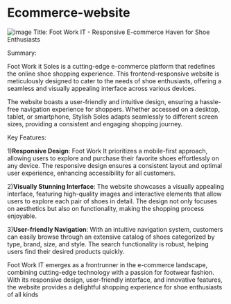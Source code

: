 # Ecommerce-website
![image](https://github.com/team-vaibhav/Ecommerce-website/assets/156352664/f691f84e-967e-42b1-9e92-25b59a3891e0)
Title: Foot Work IT - Responsive E-commerce Haven for Shoe Enthusiasts

Summary:

Foot Work it Soles is a cutting-edge e-commerce platform that redefines the online shoe shopping experience. This frontend-responsive website is meticulously designed to cater to the needs of shoe enthusiasts, offering a seamless and visually appealing interface across various devices.

The website boasts a user-friendly and intuitive design, ensuring a hassle-free navigation experience for shoppers. Whether accessed on a desktop, tablet, or smartphone, Stylish Soles adapts seamlessly to different screen sizes, providing a consistent and engaging shopping journey.

Key Features:

1)**Responsive Design**: Foot Work It prioritizes a mobile-first approach, allowing users to explore and purchase their favorite shoes effortlessly on any device. The responsive design ensures a consistent layout and optimal user experience, enhancing accessibility for all customers.

2)**Visually Stunning Interface**: The website showcases a visually appealing interface, featuring high-quality images and interactive elements that allow users to explore each pair of shoes in detail. The design not only focuses on aesthetics but also on functionality, making the shopping process enjoyable.

3)**User-friendly Navigation**: With an intuitive navigation system, customers can easily browse through an extensive catalog of shoes categorized by type, brand, size, and style. The search functionality is robust, helping users find their desired products quickly.

Foot Work IT emerges as a frontrunner in the e-commerce landscape, combining cutting-edge technology with a passion for footwear fashion. With its responsive design, user-friendly interface, and innovative features, the website provides a delightful shopping experience for shoe enthusiasts of all kinds
